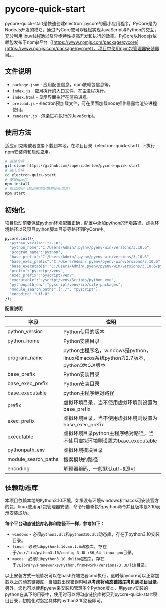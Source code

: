 # pycore-quick-start

pycore-quick-start是快速创建electron+pycore的最小应用程序，PyCore是为NodeJs开发的模块，通过PyCore您可以轻松实现JavaScript与Python的交互，充分利用libuv线程池以及异步特性提高开发和执行的效率。PyCore以Nodejs依赖包发布于npmjs平台（[https://www.npmjs.com/package/pycore](https://www.npmjs.com/package/pycore)），项目中使用npm包管理器安装即可。



## 文件说明

- `package.json` - 应用配置信息，npm依赖包信息等。
- `index.js` - 应用执行的入口文件，在主进程执行。
- `index.html` - 显示界面执行在渲染进程。
- `preload.js` - electron预加载文件，可在里面加载node插件暴露给渲染进程使用。
- `renderer.js` - 渲染进程执行的JavaScript。



## 使用方法

适应git克隆或者直接下载到本地，在项目目录（electron-quick-start）下执行npm安装包和启动应用。

```bash
# 克隆仓库
git clone https://github.com/supercoderlee/pycore-quick-start
# 进入仓库
cd electron-quick-start
# 安装npm包
npm install
# 启动应用（启动前须配置初始化信息）
npm start
```



## 初始化

项目启动前要保证python环境配置正确，配置中添加python的环境路径，虚拟环境路径以及项目python脚本目录等路径到PyCore中。

~~~JavaScript
pycore.init({
  "python_version":"3.10",
  "python_home":"C:/Users/Admin/.pyenv/pyenv-win/versions/3.10.6",
  "program_name":"python",
  "base_prefix":"C:/Users/Admin/.pyenv/pyenv-win/versions/3.10.6",
  "base_exec_prefix":"C:/Users/Admin/.pyenv/pyenv-win/versions/3.10.6",
  "base_executable":"C:/Users/Admin/.pyenv/pyenv-win/versions/3.10.6/python.exe",
  "prefix":"pyscript/venv",
  "exec_prefix":"pyscript/venv",
  "executable":"pyscript/venv/Scripts/python.exe",
  "pythonpath_env":"pyscript/venv/Lib/site-packages",
  "module_search_paths":["./", "pyscript"],
  "encoding":"utf-8"
});
~~~

**配置说明**

| 字段                | 说明                                                         |
| ------------------- | ------------------------------------------------------------ |
| python_version      | Python使用的版本                                             |
| python_home         | Python安装目录                                               |
| program_name        | python主程序名，windows是python，linux和macos系统python为2.7版本，python3为3.X版本 |
| base_prefix         | Python安装目录                                               |
| base_exec_prefix    | Python安装目录                                               |
| base_executable     | python主程序绝对路径                                         |
| prefix              | 虚拟环境目录，当不使用虚拟环境则设置为base_prefix            |
| exec_prefix         | 虚拟环境目录，当不使用虚拟环境则设置为base_exec_prefix       |
| executable          | 虚拟环境目录python主程序绝对路径，当不使用虚拟环境则设置为base_executable |
| pythonpath_env      | 虚拟环境模块目录                                             |
| module_search_paths | 搜索模块的路径                                               |
| encoding            | 解释器编码，一般默认utf-8即可                                |



## 依赖动态库

本项目依赖本地的Python3.10环境，如果没有环境windows和macos可安装官方的包，linux使用apt包管理器安装，命令行能够执行python命令并且版本是3.10表示安装成功。

**每个平台动态链接库名称和路径不一样，参考如下：**

- `windows` - 必须`python3.dll`和`python310.dll`动态库，存在于python3.10安装目录。
- `linux` - 必须`libpython3.10.so.1.0`动态库，存在于`/usr/lib/python3.10/config-3.10-x86_64-linux-gnu`目录。
- `macos` - 必须`libpython3.10.dylib`动态库，存在于`/Library/Frameworks/Python.framework/Versions/3.10/lib`目录。

以上安装方式一般情况可以在bash终端或者cmd执行，这时候pycore可以正常加载以上的动态链接库，当加载出现错误时**可以考虑将动态链接库拷贝到项目目录**。另外，您也可以使用pyenv来安装和管理多个Python版本，用pyenv安装的python在其下的目录中，使用时可以将动态链接库拷贝到pycore-quick-start项目目录，初始化时指定具体的python3.10路径即可。
